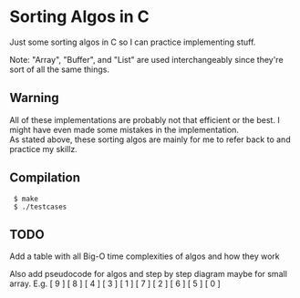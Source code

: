 # Sorting Algos in C
Just some sorting algos in C so I can practice implementing stuff.

Note: "Array", "Buffer", and "List" are used interchangeably since they're sort of all the same things.

## Warning
All of these implementations are probably not that efficient or the best. I might have even made some mistakes in the implementation.  
As stated above, these sorting algos are mainly for me to refer back to and practice my skillz.

## Compilation
```console
 $ make
 $ ./testcases
```

## TODO
Add a table with all Big-O time complexities of algos and how they work

Also add pseudocode for algos and step by step diagram maybe for small array.
E.g. [ 9 ] [ 8 ] [ 4 ] [ 3 ] [ 1 ] [ 7 ] [ 2 ] [ 6 ] [ 5 ] [ 0 ]
